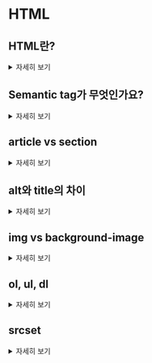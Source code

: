# HTML

## HTML란?

<details>
<summary>자세히 보기</summary>
웹을 이루는 가장 기초적인 구성 요소로, 웹 콘텐츠의 의미와 구조를 정의할 때 사용하는 마크업 언어입니다.
</details>

## Semantic tag가 무엇인가요?

<details>
<summary>자세히 보기</summary>
 HTML5에서 추가된 의미론적 태그로 웹 페이지의 구조와 의미를 더 잘 나타내기 위한 태그입니다.
</details>

## article vs section

<details>
<summary>자세히 보기</summary>
article : 독립적인 콘텐츠를 나타내는 데 사용한다. 예를 들어, 블로그 게시물, 뉴스 기사, 포럼 글 등과 같이 웹 페이지의 다른 부분과 관련없이 독립적으로 읽을 수 있는 콘텐츠를 그룹화하는 데 쓰인다.
section : 문서의 구획을 나타내는 데 사용한다. section 태그는 문서에서 주제와 관련된 내용을 그룹화하며, 보통 제목 요소(```<h1>~<h6>```)를 포함한다. 웹 페이지에서는 일반적으로 section 태그는 요소로 본문의 일부를 그룹화하는 데 사용한다.
</details>

## alt와 title의 차이

<details>
<summary>자세히 보기</summary>
alt 속성은 이미지에 대한 대체 텍스트 설명으로, 스크린 리더가 alt의 값을 읽어 사용자에게 이미지를 설명함으로써 웹 접근성을 향상시킵니다. 이미지를 표시할 수 없는 경우, alt 특성의 텍스트를 대신해서 브라우저가 보여주기도 합니다. 

title 속성은 주로 a태그에 사용하고 요소에 대한 추가 정보를 제공하는 역할. 마우스 오버하면 툴팁을 제공.

title 특성은 alt 특성을 대체하지 못하며, 이미지를 설명하는 대체 텍스트는 alt 특성을 사용해야 합니다. 두 값이 동일한 경우 스크린 리더에서 같은 내용을 두 번 읽게 되므로, 혼란을 줄이기 위해 서로 다른 값을 사용하는 것이 좋습니다."
</details>

## img vs background-image

<details>
<summary>자세히 보기</summary>
img: 웹 페이지 안에서 하나의 중요한 요소를 담고 있을 때 쓰임.
css bacground-image : 이미지가 문서의 일부분이 아니고, 스타일링 목적으로만 사용될 때 쓰임.
</details>

## ol, ul, dl

<details>
<summary>자세히 보기</summary>
ol 태그: 정렬된 목록 (순서 중요)
ul 태그: 정렬되지 않은 목록
dl 태그: 정의 목록, dt태그는 용어, dd태그는 해당 용어의 정의를 표시,
</details>

## srcset

<details>
<summary>자세히 보기</summary>
srcset 속성은 웹 페이지에서 이미지를 표시할 때, 다양한 크기의 이미지를 제공하여 화면의 크기에 따라 적절한 이미지를 선택해서 보여줄 수 있도록 도와주는 속성 -> 성능 향상

```<img src="image-1x.jpg" srcset="image-small.jpg 480w, image-medium.jpg 960w, image-large.jpg 1920w" sizes="(max-width: 480px) 480px, (max-width: 960px) 960px, 1920px" alt="Responsive image">```
```<img src="image-1x.jpg" srcset="image-1x.jpg 1x, image-2x.jpg 2x, image-3x.jpg 3x" alt="Responsive image">```
</details>




